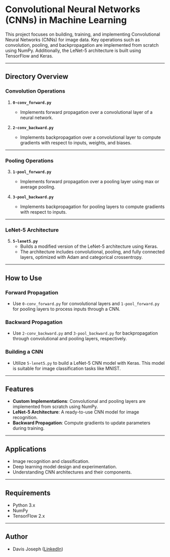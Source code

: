 # Convolutional Neural Networks (CNNs) in Machine Learning

This project focuses on building, training, and implementing Convolutional Neural Networks (CNNs) for image data. Key operations such as convolution, pooling, and backpropagation are implemented from scratch using NumPy. Additionally, the LeNet-5 architecture is built using TensorFlow and Keras.

---

## Directory Overview

### Convolution Operations
1. **`0-conv_forward.py`**
   - Implements forward propagation over a convolutional layer of a neural network.

2. **`2-conv_backward.py`**
   - Implements backpropagation over a convolutional layer to compute gradients with respect to inputs, weights, and biases.

---

### Pooling Operations
3. **`1-pool_forward.py`**
   - Implements forward propagation over a pooling layer using max or average pooling.

4. **`3-pool_backward.py`**
   - Implements backpropagation for pooling layers to compute gradients with respect to inputs.

---

### LeNet-5 Architecture
5. **`5-lenet5.py`**
   - Builds a modified version of the LeNet-5 architecture using Keras.
   - The architecture includes convolutional, pooling, and fully connected layers, optimized with Adam and categorical crossentropy.

---

## How to Use

### Forward Propagation
- Use `0-conv_forward.py` for convolutional layers and `1-pool_forward.py` for pooling layers to process inputs through a CNN.

### Backward Propagation
- Use `2-conv_backward.py` and `3-pool_backward.py` for backpropagation through convolutional and pooling layers, respectively.

### Building a CNN
- Utilize `5-lenet5.py` to build a LeNet-5 CNN model with Keras. This model is suitable for image classification tasks like MNIST.

---

## Features

- **Custom Implementations**: Convolutional and pooling layers are implemented from scratch using NumPy.
- **LeNet-5 Architecture**: A ready-to-use CNN model for image recognition.
- **Backward Propagation**: Compute gradients to update parameters during training.

---

## Applications
- Image recognition and classification.
- Deep learning model design and experimentation.
- Understanding CNN architectures and their components.

---

## Requirements
- Python 3.x
- NumPy
- TensorFlow 2.x

---

## Author
- Davis Joseph ([LinkedIn](https://www.linkedin.com/in/davisjoseph767/))

